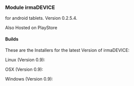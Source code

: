 ### Module irmaDEVICE

for android tablets. Version 0.2.5.4.

Also Hosted on PlayStore



#### Builds

These are the Installers for the latest Version of irmaDEVICE:

Linux  (Version 0.9): 

OSX (Version 0.9):

Windows  (Version 0.9):


